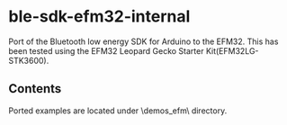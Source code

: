 ble-sdk-efm32-internal
======================

Port of the Bluetooth low energy SDK for Arduino to the EFM32. This has been tested using the EFM32 Leopard Gecko Starter Kit(EFM32LG-STK3600).

Contents
----------------------

Ported examples are located under \demos_efm\ directory.  
